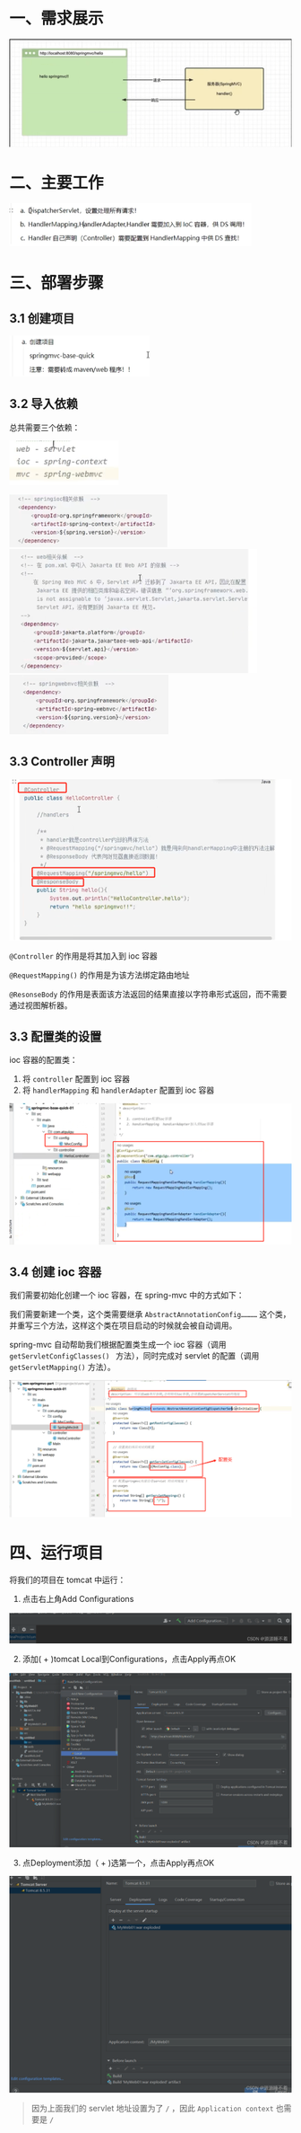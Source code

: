 # 一、需求展示

![image-20240622122036673](03.spring-mvc入门使用.assets/image-20240622122036673.png)

# 二、主要工作

<img src="03.spring-mvc入门使用.assets/image-20240622122111812.png" alt="image-20240622122111812" style="zoom:67%;" />

# 三、部署步骤

## 3.1 创建项目

<img src="03.spring-mvc入门使用.assets/image-20240622122200224.png" alt="image-20240622122200224" style="zoom:67%;" />

## 3.2 导入依赖

总共需要三个依赖：

![image-20240622122346272](03.spring-mvc入门使用.assets/image-20240622122346272.png)

<img src="03.spring-mvc入门使用.assets/image-20240622122232546.png" alt="image-20240622122232546" style="zoom:67%;" />

<img src="03.spring-mvc入门使用.assets/image-20240622122258827.png" alt="image-20240622122258827" style="zoom:67%;" />

<img src="03.spring-mvc入门使用.assets/image-20240622122306501.png" alt="image-20240622122306501" style="zoom:67%;" />

## 3.3 Controller 声明

![image-20240622122501966](03.spring-mvc入门使用.assets/image-20240622122501966.png)

`@Controller` 的作用是将其加入到 ioc 容器

`@RequestMapping()` 的作用是为该方法绑定路由地址

`@ResonseBody` 的作用是表面该方法返回的结果直接以字符串形式返回，而不需要通过视图解析器。

## 3.3 配置类的设置

ioc 容器的配置类：

1. 将 `controller` 配置到 ioc 容器
2. 将 `handlerMapping` 和 `handlerAdapter` 配置到 ioc 容器

![image-20240622122851639](03.spring-mvc入门使用.assets/image-20240622122851639.png)

## 3.4 创建 ioc 容器

我们需要初始化创建一个 ioc 容器，在 spring-mvc 中的方式如下：

我们需要新建一个类，这个类需要继承 `AbstractAnnotationConfig…………` 这个类，并重写三个方法，这样这个类在项目启动的时候就会被自动调用。

spring-mvc 自动帮助我们根据配置类生成一个 ioc 容器（调用 `getServletConfigClasses() ` 方法），同时完成对 servlet 的配置（调用 `getServletMapping()` 方法）。

![image-20240622123212866](03.spring-mvc入门使用.assets/image-20240622123212866.png)

# 四、运行项目

将我们的项目在 tomcat 中运行：

1. 点击右上角Add Configurations

![img](03.spring-mvc入门使用.assets/2023091510542141.png)

2. 添加( + )tomcat  Local到Configurations，点击Apply再点OK 

![img](03.spring-mvc入门使用.assets/2023091510542142.png)

3. 点Deployment添加（ + )选第一个，点击Apply再点OK

![img](03.spring-mvc入门使用.assets/2023091510542143.png)

> 因为上面我们的 servlet 地址设置为了 `/` ，因此 `Application context` 也需要是 `/`